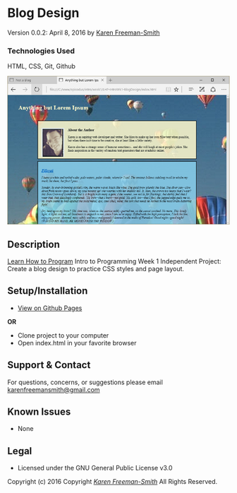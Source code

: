 # Blog Design
Version 0.0.2: April 8, 2016
by [Karen Freeman-Smith](https://karenfreemansmith.github.io)

### Technologies Used
HTML, CSS, Git, Github

![screenshot of project running](screenshot.png)

## Description
[Learn How to Program](http://learnhowtoprogram.com) Intro to Programming Week 1 Independent Project: Create a blog design to practice CSS styles and page layout.

## Setup/Installation
* [View on Github Pages](https://karenfreemansmith.github.io/LHP-IntroWk1-BlogDesign)

 __OR__
* Clone project to your computer
* Open index.html in your favorite browser

## Support & Contact
For questions, concerns, or suggestions please email karenfreemansmith@gmail.com

## Known Issues
* None

## Legal
* Licensed under the GNU General Public License v3.0

Copyright (c) 2016 Copyright _[Karen Freeman-Smith](https://karenfreemansmith.github.io)_ All Rights Reserved.
